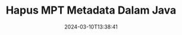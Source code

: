 ---
############################# Static ############################
layout: "auto-gen-metadata"
date: 2024-03-10T13:38:41
draft: false
otherformats: zip xltx xltm xlt xlsx xlsm xlsb xls wmf webp wav vsx vss vsdx vsd vdx vcr vcf ttf ttc torrent tiff tif psd pptx pptm ppt ppsx ppsm pps potx potm pot png pdf otf otc odt ods msg mpp mp3 mov jpg jpf jpeg jp2 heif heic gif flv epub eml emf dxf dwg dotx dotm dot docx docm doc djvu dicom dcm bmp avi asf mkv one otc djvu

############################# Head ############################
head_title: "Hapus Properti Metadata dari MPT File di Java"
head_description: "API metadata lintas platform Java untuk menyembunyikan dan menghapus bidang metadata dari MPT file. Bekerja dengan standar metadata XMP, EXIF, IPTC, ID3 dll. "

############################# Header ############################
title: "Hapus MPT Metadata Dalam Java"
description: "Hapus properti metadata dari MPT dan banyak dokumen populer lainnya, gambar, dan format file multimedia menggunakan GroupDocs.Metadata for Java API."
bg_image: "https://cms.admin.containerize.com/templates/aspose/App_Themes/V3/images/bg/header1.png"
bg_overlay: false
button:
    enable: true
    icon: "fas fa-arrow-down"
    label: "Unduh Uji Coba Gratis"
    link: "https://downloads.groupdocs.com/metadata/java"

############################# SubMenu ############################
submenu:
    enable: true

    left:
        img_alt: "GroupDocs.Metadata for Java"
        image: "https://cms.admin.containerize.com/templates/groupdocs/images/product-logos/90x90-noborder/groupdocs-metadata-java.png"
        product: "GroupDocs.Metadata"
        platform: "Java"

    middle:
        button:

            # button loop
            - link: "https://apireference.groupdocs.com/metadata/java"
              text: "{submenu.content_middle.button_text_1}"

            # button loop
            - link: "https://github.com/groupdocs-metadata"
              text: "{submenu.content_middle.button_text_2}"

            # button loop
            - link: "https://products.groupdocs.app/metadata/family"
              text: "{submenu.content_middle.button_text_3}"

            # button loop
            - link: "https://purchase.groupdocs.com/pricing/metadata/java"
              text: "{submenu.content_middle.button_text_4}"

    right:
        link_download: "https://downloads.groupdocs.com/metadata"
        link_learn: "https://docs.groupdocs.com/metadata/java"
        link_buy: "https://purchase.groupdocs.com"

############################# About ############################
about:
    enable: true
    title: "Tentang GroupDocs.Metadata for Java API"
    content: |
        [GroupDocs.Metadata for Java](/id/metadata/java/) adalah solusi manipulasi bidang metadata lanjutan untuk dengan mudah membaca, menambah, memperbarui, menghapus, menemukan, membandingkan, bertukar, dan mengekspor informasi metadata dari gambar dan format dokumen tanpa menggunakan perangkat lunak eksternal apa pun. Hapus detail metadata dari Word dokumen, Excel spreadsheet, PowerPoint presentasi, Outlook email, OneNote, Visio, Project, PDF, AutoCAD, Zip, Audio dan Video format file bersama dengan dukungan untuk bekerja dengan banyak fitur pemrosesan metadata lainnya.

############################# Steps ############################
steps:
    enable: true
    title_left: "Langkah-langkah untuk Menghapus Metadata ke MPT di Java"
    content_left: |
        [GroupDocs.Metadata for Java](/id/metadata/java/) memudahkan pengembang Java untuk menghapus informasi metadata dari file MPT dari dalam aplikasi mereka dengan menerapkan beberapa langkah mudah.
        
        * Muat file MPT yang akan diperbarui.
        * Meneruskan predikat pencarian ke metode removeProperties.
        * Periksa jumlah properti yang benar-benar dihapus.
        * Simpan perubahan.

    title_right: "Persyaratan Sistem"
    content_right: |
        GroupDocs.Metadata for Java API didukung di semua platform utama dan sistem operasi. Sebelum menjalankan kode di bawah ini, pastikan bahwa Anda memiliki prasyarat berikut diinstal pada sistem Anda.

        * Sistem Operasi: Microsoft Windows, Linux, Mac OS
        * Lingkungan Pengembangan: NetBeans, IntelliJ IDEA, Eclipse
        * Java Lingkungan Runtime: J2SE 6.0 and above
        * Dapatkan versi terbaru GroupDocs.Metadata for Java dari [Maven](https://repository.groupdocs.com/webapp/#/artifacts/browse/tree/General/repo/com/groupdocs/groupdocs-metadata)
         
    code: |
        ```java    
        try (Metadata metadata = new Metadata("input.doc"))
        {
            // Hapus semua penyebutan orang yang berkontribusi dalam pembuatan file
            // Hapus properti kustom dengan nama yang ditentukan 
            int affected = metadata.removeProperties(new FallsIntoCategorySpecification(Tags.getPerson()).or(new WithNameSpecification("CustomProperty")));
            System.out.println(String.format("Affected properties: %s", affected));
            metadata.save("output.mpt");
        }
        ```

############################# Demos ############################
demos:
    enable: true
    title: "Demo Langsung untuk Menghapus Metadata"
    content: |
       Hapus informasi metadata dari file MPT sekarang dengan mengunjungi situs web [GroupDocs.Metadata Live Demos](https://products.groupdocs.app/metadata/family).
       Demo langsung memiliki manfaat sebagai berikut.
        
############################# About Formats ############################
about_formats:
    enable: true

############################# More Formats ############################
more_formats:
    enable: true
    title: "Menghapus Metadata Format File Lain"
    content: |
        Dokumen multi format dan metadata gambar menghapus API untuk Java. Ambil metadata dari beberapa format file populer seperti yang dinyatakan di bawah ini.

############################# Back to top ###############################
back_to_top:
    enable: true
---
